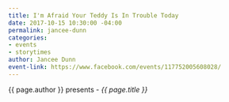 ```yaml
---
title: I'm Afraid Your Teddy Is In Trouble Today
date: 2017-10-15 10:30:00 -04:00
permalink: jancee-dunn
categories:
- events
- storytimes
author: Jancee Dunn
event-link: https://www.facebook.com/events/117752005608028/
---
```


{{ page.author }} presents - *{{ page.title }}*
